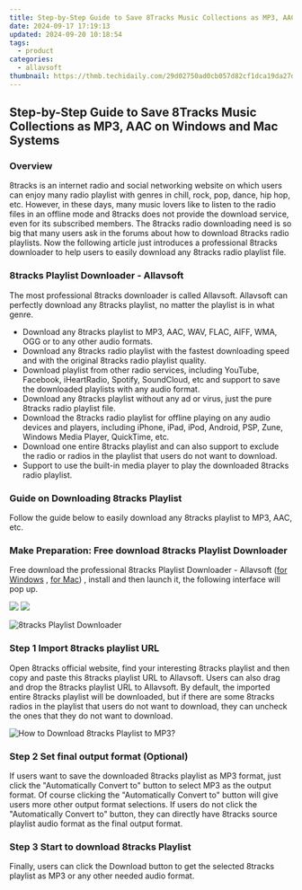 ```yaml
---
title: Step-by-Step Guide to Save 8Tracks Music Collections as MP3, AAC on Windows and Mac Systems
date: 2024-09-17 17:19:13
updated: 2024-09-20 10:18:54
tags:
  - product
categories:
  - allavsoft
thumbnail: https://thmb.techidaily.com/29d02750ad0cb057d82cf1dca19da27d5429074e0ee73dae3abc4f97673bc3bc.jpg
---
```


## Step-by-Step Guide to Save 8Tracks Music Collections as MP3, AAC on Windows and Mac Systems

### Overview

8tracks is an internet radio and social networking website on which users can enjoy many radio playlist with genres in chill, rock, pop, dance, hip hop, etc. However, in these days, many music lovers like to listen to the radio files in an offline mode and 8tracks does not provide the download service, even for its subscribed members. The 8tracks radio downloading need is so big that many users ask in the forums about how to download 8tracks radio playlists. Now the following article just introduces a professional 8tracks downloader to help users to easily download any 8tracks radio playlist file.

### 8tracks Playlist Downloader - Allavsoft

The most professional 8tracks downloader is called Allavsoft. Allavsoft can perfectly download any 8tracks playlist, no matter the playlist is in what genre.

* Download any 8tracks playlist to MP3, AAC, WAV, FLAC, AIFF, WMA, OGG or to any other audio formats.
* Download any 8tracks radio playlist with the fastest downloading speed and with the original 8tracks radio playlist quality.
* Download playlist from other radio services, including YouTube, Facebook, iHeartRadio, Spotify, SoundCloud, etc and support to save the downloaded playlists with any audio format.
* Download any 8tracks playlist without any ad or virus, just the pure 8tracks radio playlist file.
* Download the 8tracks radio playlist for offline playing on any audio devices and players, including iPhone, iPad, iPod, Android, PSP, Zune, Windows Media Player, QuickTime, etc.
* Download one entire 8tracks playlist and can also support to exclude the radio or radios in the playlist that users do not want to download.
* Support to use the built-in media player to play the downloaded 8tracks radio playlist.

### Guide on Downloading 8tracks Playlist

Follow the guide below to easily download any 8tracks playlist to MP3, AAC, etc.

### Make Preparation: Free download 8tracks Playlist Downloader

Free download the professional 8tracks Playlist Downloader - Allavsoft ([for Windows](https://tools.techidaily.com/allavsoft/products/) , [for Mac](https://tools.techidaily.com/allavsoft/products/)) , install and then launch it, the following interface will pop up.

[![](https://www.allavsoft.com/how-to/../images/how-to/free-download-win.jpg)](https://tools.techidaily.com/allavsoft/products/) [![](https://www.allavsoft.com/how-to/../images/how-to/free-download-mac.jpg)](https://tools.techidaily.com/allavsoft/products/)

![8tracks Playlist Downloader](https://www.allavsoft.com/how-to/../images/allavsoft/screen-shot-600.jpg)

### Step 1 Import 8tracks playlist URL

Open 8tracks official website, find your interesting 8tracks playlist and then copy and paste this 8tracks playlist URL to Allavsoft. Users can also drag and drop the 8tracks playlist URL to Allavsoft. By default, the imported entire 8tracks playlist will be downloaded, but if there are some 8tracks radios in the playlist that users do not want to download, they can uncheck the ones that they do not want to download.

![How to Download 8tracks Playlist to MP3?](https://www.allavsoft.com/how-to/../images/how-to/download-rtmp-video/download-rtmp-video.jpg)

### Step 2 Set final output format (Optional)

If users want to save the downloaded 8tracks playlist as MP3 format, just click the "Automatically Convert to" button to select MP3 as the output format. Of course clicking the "Automatically Convert to" button will give users more other output format selections. If users do not click the "Automatically Convert to" button, they can directly have 8tracks source playlist audio format as the final output format.

### Step 3 Start to download 8tracks Playlist

Finally, users can click the Download button to get the selected 8tracks playlist as MP3 or any other needed audio format.

<ins class="adsbygoogle"
     style="display:block"
     data-ad-format="autorelaxed"
     data-ad-client="ca-pub-7571918770474297"
     data-ad-slot="1223367746"></ins>



<ins class="adsbygoogle"
     style="display:block"
     data-ad-client="ca-pub-7571918770474297"
     data-ad-slot="8358498916"
     data-ad-format="auto"
     data-full-width-responsive="true"></ins>
